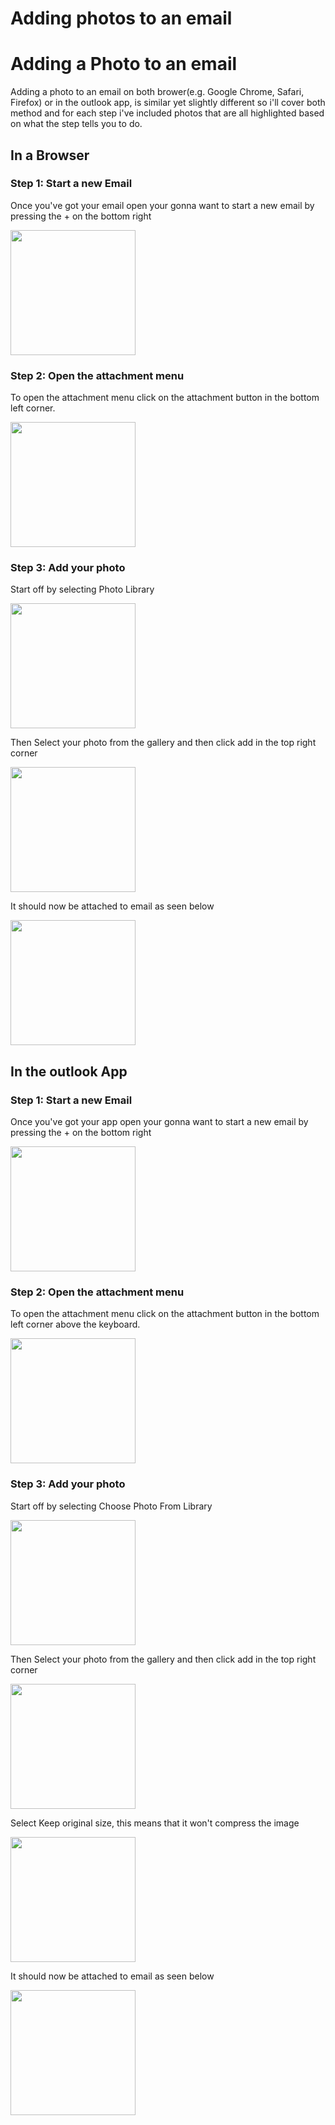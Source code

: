 # Adding photos to an email
# Adding a Photo to an email
Adding a photo to an email on both brower(e.g. Google Chrome, Safari, Firefox) or in the outlook app, is similar yet slightly different so i'll cover both method and for each step i've included photos that are all highlighted based on what the step tells you to do.

## In a Browser
### Step 1: Start a new Email
Once you've got your email open your gonna want to start a new email by pressing the + on the bottom right 

<img width="200px" src="./src/IMG_1406.PNG"/>


### Step 2: Open the attachment menu
To open the attachment menu click on the attachment button in the bottom left corner.

<img width="200px" src="./src/IMG_1407.PNG"/>


### Step 3: Add your photo
Start off by selecting Photo Library 

<img width="200px" src="./src/IMG_1408.PNG"/>


Then Select your photo from the gallery and then click add in the top right corner

<img width="200px" src="./src/IMG_1409.PNG"/>


It should now be attached to email as seen below

<img width="200px" src="./src/IMG_1410.PNG"/>

## In the outlook App

### Step 1: Start a new Email
Once you've got your app open your gonna want to start a new email by pressing the + on the bottom right

<img width="200px" src="./src/IMG_1411.PNG"/>

### Step 2: Open the attachment menu
To open the attachment menu click on the attachment button in the bottom left corner above the keyboard.

<img width="200px" src="./src/IMG_1412.PNG"/>

### Step 3: Add your photo
Start off by selecting Choose Photo From Library 

<img width="200px" src="./src/IMG_1413.PNG"/>

Then Select your photo from the gallery and then click add in the top right corner

<img width="200px" src="./src/IMG_1414.PNG"/>

Select Keep original size, this means that it won't compress the image 

<img width="200px" src="./src/IMG_1415.PNG"/>

It should now be attached to email as seen below

<img width="200px" src="./src/IMG_B048252A070-1.jpeg"/>

